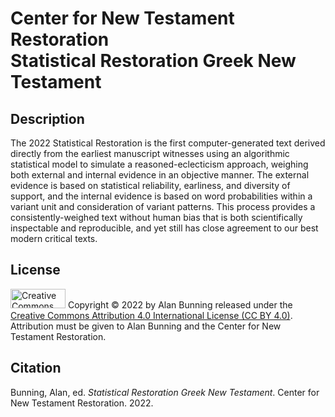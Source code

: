 <h1>Center for New Testament Restoration<br>Statistical Restoration Greek New Testament</h1>

<h2>Description</h2>
The 2022 Statistical Restoration is the first computer-generated text derived directly from the earliest manuscript witnesses using an algorithmic statistical model to simulate a reasoned-eclecticism approach, weighing both external and internal evidence in an objective manner. The external evidence is based on statistical reliability, earliness, and diversity of support, and the internal evidence is based on word probabilities within a variant unit and consideration of variant patterns. This process provides a consistently-weighed text without human bias that is both scientifically inspectable and reproducible, and yet still has close agreement to our best modern critical texts.

<h2>License</h2>
<img alt='Creative Commons License' src="https://licensebuttons.net/l/by/4.0/88x31.png" width="88" height="31"/>
Copyright © 2022 by Alan Bunning released under the <a rel=license href=http://creativecommons.org/licenses/by/4.0/>Creative Commons Attribution 4.0 International License (CC BY 4.0)</a>. Attribution must be given to Alan Bunning and the Center for New Testament Restoration.

<h2>Citation</h2>
Bunning, Alan, ed. <i>Statistical Restoration Greek New Testament</i>. Center for New Testament Restoration. 2022.
